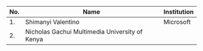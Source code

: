 | No. | Name                   | Institution            |
| --- |------------------------|------------------------|
| 1.  | Shimanyi Valentino     | Microsoft              | 
| 2.  | Nicholas Gachui          Multimedia University of Kenya             |                        |
